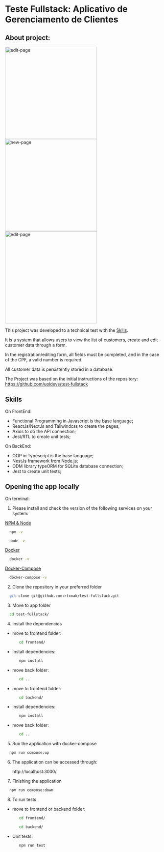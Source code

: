 # Teste Fullstack: Aplicativo de Gerenciamento de Clientes

## About project:

<img src="https://github.com/rtxnak/test-fullstack/assets/88905400/26e82d17-f7f3-4aef-a5e3-cefc96175410" alt="edit-page" width="300"/>
<img src="https://github.com/rtxnak/test-fullstack/assets/88905400/3335d60e-9af9-493c-8fa9-e381749ed256" alt="new-page" width="300"/>
<img src="https://github.com/rtxnak/test-fullstack/assets/88905400/3f105d79-beea-497b-8f1b-4cd33520ab33" alt="edit-page" width="300"/>

This project was developed to a technical test with the [Skills](#skills).

It is a system that allows users to view the list of customers, create and edit customer data through a form.

In the registration/editing form, all fields must be completed, and in the case of the CPF, a valid number is required.

All customer data is persistently stored in a database.

The Project was based on the initial instructions of the repository: https://github.com/uoldevs/test-fullstack

## Skills 
On FrontEnd:
 - Functional Programming in Javascript is the base language;
 - ReactJs/NextJs and Tailwindcss to create the pages;
 - Axios to do the API connection;
 - Jest/RTL to create unit tests;

On BackEnd:
 - OOP in Typescript is the base language;
 - NestJs framework from Node.js;
 - ODM library typeORM for SQLite database connection;
 - Jest to create unit tests;

## Opening the app locally
 
On terminal:

1. Please install and check the version of the following services on your system:

[NPM & Node](https://docs.npmjs.com/downloading-and-installing-node-js-and-npm)
```bash
  npm -v
```
```bash
  node -v
```

[Docker](https://docs.docker.com/get-docker/)
```bash
  docker -v
```
[Docker-Compose](https://docs.docker.com/compose/install/)
```bash
  docker-compose -v
```

2. Clone the repository in your preferred folder
```bash
  git clone git@github.com:rtxnak/test-fullstack.git
```

3. Move to app folder
```bash
  cd test-fullstack/ 
```
4. Install the dependencies
  * move to frontend folder:
    ```bash
       cd frontend/
    ```
  * Install dependencies:
    ```bash
       npm install  
    ```
  * move back folder:
    ```bash
       cd ..
    ```
  * move to frontend folder:
    ```bash
       cd backend/
    ```
  * Install dependencies:
    ```bash
       npm install  
    ```
  * move back folder:
    ```bash
       cd ..
    ```

5. Run the application with docker-compose
```bash
  npm run compose:up
```

6. The application can be accessed through:

    http://localhost:3000/

7. Finishing the application
```bash
  npm run compose:down
```
8. To run tests:
  * move to frontend or backend folder:
    ```bash
       cd frontend/
    ```
    ```bash
       cd backend/
    ```
  * Unit tests:
    ```bash
       npm run test
    ```
